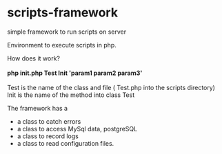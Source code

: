# scripts-framework
simple framework to run scripts on server

Environment to execute scripts in php.

How does it work?
<br><br>
<b>php init.php Test Init 'param1 param2 param3'</b>
<br><br>
Test is the name of the class and file ( Test.php into the scripts directory) <br>
Init is the name of the method into class Test<br>

The framework has a 
<ul>
<li>a class to catch errors
<li>a class to access MySql data, postgreSQL
<li>a class to record logs
<li>a class to read configuration files.
</ul>
